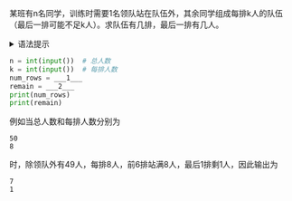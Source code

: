 某班有n名同学，训练时需要1名领队站在队伍外，其余同学组成每排k人的队伍（最后一排可能不足k人）。求队伍有几排，最后一排有几人。

<details>
  <summary>语法提示</summary>

  | 运算符  | 含义   | 举例                 |
  | ------ | ------ | -------------------- |
  | `**`   | 乘幂   | `5 ** 3` 结果为 `125` |
  | `*`    | 乘     | `5 * 3` 结果为 `15`   |
  | `/`    | 实数除 | `9 / 4` 结果为 `2.25` |
  | `//`   | 整除   | `5 ** 3` 结果为 `125` |
  | `%`    | 求余   | `21 % 4` 结果为 `3`   |
  | `+`    | 加     | `1 + 3` 结果为 `4`    |
  | `-`    | 减     | `7 - 5` 结果为 `2`    |
</details>

```py
n = int(input())  # 总人数
k = int(input())  # 每排人数
num_rows = ___1___
remain = ___2___
print(num_rows)
print(remain)
```

例如当总人数和每排人数分别为
```input
50
8
```
时，除领队外有49人，每排8人，前6排站满8人，最后1排剩1人，因此输出为
```output
7
1
```

<!-- testcases
36
7

5
7

102
10

11
1
-->
